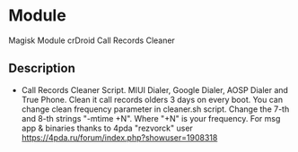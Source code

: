 # Module
Magisk Module crDroid Call Records Cleaner

## Description
- Call Records Cleaner Script. MIUI Dialer, Google Dialer, AOSP Dialer and True Phone. Clean it call records olders 3 days on every boot. You can change clean frequency parameter in cleaner.sh script.
Change the 7-th and 8-th strings "-mtime +N". Where "+N" is your frequency.
For msg app & binaries thanks to 4pda "rezvorck" user https://4pda.ru/forum/index.php?showuser=1908318
